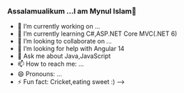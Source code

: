 ### Assalamualikum ...I am Mynul Islam👋



- 🔭 I’m currently working on ...
- 🌱 I’m currently learning C#,ASP.NET Core MVC(.NET 6)
- 👯 I’m looking to collaborate on ...
- 🤔 I’m looking for help with Angular 14
- 💬 Ask me about Java,JavaScript
- 📫 How to reach me: ...
- 😄 Pronouns: ...
- ⚡ Fun fact: Cricket,eating sweet :)
-->
